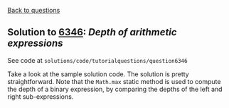 [Back to questions](../README.md)

## Solution to [6346](../questions/6346.md): *Depth of arithmetic expressions*

See code at `solutions/code/tutorialquestions/question6346`

Take a look at the sample solution code.  The solution is pretty straightforward.  Note that the `Math.max` static method is used to compute the depth of a binary expression, by comparing the depths of the left and right sub-expressions.
